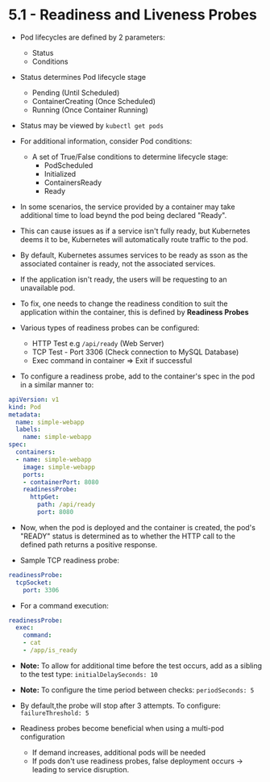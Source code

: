 # 5.1 - Readiness and Liveness Probes

- Pod lifecycles are defined by 2 parameters:
  - Status
  - Conditions

- Status determines Pod lifecycle stage
  - Pending (Until Scheduled)
  - ContainerCreating (Once Scheduled)
  - Running (Once Container Running)

- Status may be viewed by `kubectl get pods`
- For additional information, consider Pod conditions:
  - A set of True/False conditions to determine lifecycle stage:
    - PodScheduled
    - Initialized
    - ContainersReady
    - Ready

- In some scenarios, the service provided by a container may take additional time to load beynd the pod being declared "Ready".
- This can cause issues as if a service isn't fully ready, but Kubernetes deems it to be, Kubernetes will automatically route traffic to the pod.
- By default, Kubernetes assumes services to be ready as sson as the associated container is ready, not the associated services.
- If the application isn't ready, the users will be requesting to an unavailable pod.
- To fix, one needs to change the readiness condition to suit the application within the container, this is defined by **Readiness Probes**

- Various types of readiness probes can be configured:
  - HTTP Test e.g `/api/ready` (Web Server)
  - TCP Test - Port 3306 (Check connection to MySQL Database)
  - Exec command in container => Exit if successful

- To configure a readiness probe, add to the container's spec in the pod in a similar manner to:

```yaml
apiVersion: v1
kind: Pod
metadata:
  name: simple-webapp
  labels:
    name: simple-webapp
spec:
  containers:
  - name: simple-webapp
    image: simple-webapp
    ports:
    - containerPort: 8080
    readinessProbe:
      httpGet:
        path: /api/ready
        port: 8080
```

- Now, when the pod is deployed and the container is created, the pod's "READY" status is determined as to whether the HTTP call to the defined path returns a positive response.

- Sample TCP readiness probe:

```yaml
readinessProbe:
  tcpSocket:
    port: 3306
```

- For a command execution:

```yaml
readinessProbe:
  exec:
    command:
    - cat
    - /app/is_ready
```

- **Note:** To allow for additional time before the test occurs, add as a sibling to the test type: `initialDelaySeconds: 10`

- **Note:** To configure the time period between checks: `periodSeconds: 5`

- By default,the probe will stop after 3 attempts. To configure: `failureThreshold: 5`
- Readiness probes become beneficial when using a multi-pod configuration
  - If demand increases, additional pods will be needed
  - If pods don't use readiness probes, false deployment occurs -> leading to service disruption.
